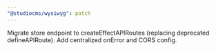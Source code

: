 ```yaml
---
"@studiocms/wysiwyg": patch
---
```


Migrate store endpoint to createEffectAPIRoutes (replacing deprecated defineAPIRoute). Add centralized onError and CORS config.

